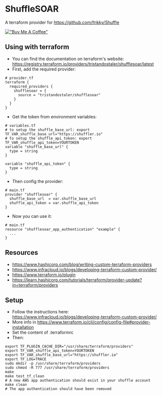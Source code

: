 # ShuffleSOAR
A terraform provider for https://github.com/frikky/Shuffle

[!["Buy Me A Coffee"](https://www.buymeacoffee.com/assets/img/custom_images/orange_img.png)](https://www.buymeacoffee.com/tristandostaler)

## Using with terraform
- You can find the documentation on terraform's website: https://registry.terraform.io/providers/tristandostaler/shufflesoar/latest
- First, add the required provider:
```
# provider.tf
terraform {
  required_providers {
    shufflesoar = {
      source = "tristandostaler/shufflesoar"
    }
  }
}
```
- Get the token from environment variables:
```
# variables.tf
# to setup the shuffle_base_url: export TF_VAR_shuffle_base_url="https://shuffler.io"
# to setup the shuffle_api_token: export TF_VAR_shuffle_api_token=YOURTOKEN
variable "shuffle_base_url" {
  type = string
}

variable "shuffle_api_token" {
  type = string
}
```
- Then config the provider:
```
# main.tf
provider "shufflesoar" {
  shuffle_base_url  = var.shuffle_base_url
  shuffle_api_token = var.shuffle_api_token
}
```
- Now you can use it:
```
# main.tf
resource "shufflesoar_app_authentication" "example" {
  ...
}
```

## Resources
- https://www.hashicorp.com/blog/writing-custom-terraform-providers
- https://www.infracloud.io/blogs/developing-terraform-custom-provider/
- https://www.terraform.io/plugin
- https://learn.hashicorp.com/tutorials/terraform/provider-update?in=terraform/providers

## Setup
- Follow the instructions here: https://www.infracloud.io/blogs/developing-terraform-custom-provider/
- More info in https://www.terraform.io/cli/config/config-file#provider-installation
- Set the content of .terraformrc
- Then:
```
export TF_PLUGIN_CACHE_DIR="/usr/share/terraform/providers"
export TF_VAR_shuffle_api_token=YOURTOKEN
export TF_VAR_shuffle_base_url="https://shuffler.io"
export TF_LOG=TRACE
sudo mkdir -p /usr/share/terraform/providers
sudo chmod -R 777 /usr/share/terraform/providers
make
make test_tf_clean
# A new AWS app authentication should exist in your shuffle account
make clean
# The app authentication should have been removed
```
